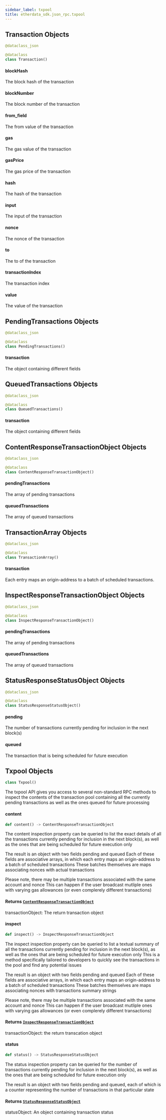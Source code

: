```yaml
---
sidebar_label: txpool
title: etherdata_sdk.json_rpc.txpool
---
```


## Transaction Objects

```python
@dataclass_json

@dataclass
class Transaction()
```

#### blockHash

The block hash of the transaction

#### blockNumber

The block number of the transaction

#### from\_field

The from value of the transaction

#### gas

The gas value of the transaction

#### gasPrice

The gas price of the transaction

#### hash

The hash of the transaction

#### input

The input of the transaction

#### nonce

The nonce of the transaction

#### to

The to of the transaction

#### transactionIndex

The transaction index

#### value

The value of the transaction

## PendingTransactions Objects

```python
@dataclass_json

@dataclass
class PendingTransactions()
```

#### transaction

The object containing different fields

## QueuedTransactions Objects

```python
@dataclass_json

@dataclass
class QueuedTransactions()
```

#### transaction

The object containing different fields

## ContentResponseTransactionObject Objects

```python
@dataclass_json

@dataclass
class ContentResponseTransactionObject()
```

#### pendingTransactions

The array of pending transactions

#### queuedTransactions

The array of queued transactions

## TransactionArray Objects

```python
@dataclass_json

@dataclass
class TransactionArray()
```

#### transaction

Each entry maps an origin-address to a batch of scheduled transactions.

## InspectResponseTransactionObject Objects

```python
@dataclass_json

@dataclass
class InspectResponseTransactionObject()
```

#### pendingTransactions

The array of pending transactions

#### queuedTransactions

The array of queued transactions

## StatusResponseStatusObject Objects

```python
@dataclass_json

@dataclass
class StatusResponseStatusObject()
```

#### pending

The number of transactions currently pending for inclusion in the next block(s)

#### queued

The transaction that is being scheduled for future execution

## Txpool Objects

```python
class Txpool()
```

The txpool API gives you access to several non-standard RPC methods to inspect the contents of  the transaction pool containing all the currently pending transactions as well as the ones queued  for future processing

#### content

```python
def content() -> ContentResponseTransactionObject
```

The content inspection property can be queried to list the exact details of all the transactions currently pending for inclusion in the next block(s), as well as the ones that are being scheduled for future execution only

The result is an object with two fields pending and queued
 Each of these fields are associative arrays, in which each entry maps an origin-address to a batch of scheduled transactions
 These batches themselves are maps associating nonces with actual transactions

Please note, there may be multiple transactions associated with the same account and nonce
 This can happen if the user broadcast mutliple ones with varying gas allowances (or even complerely different transactions)
#### Returns [`ContentResponseTransactionObject`](#contentresponsetransactionobject-objects)

transactionObject: The return transaction object

#### inspect

```python
def inspect() -> InspectResponseTransactionObject
```

The inspect inspection property can be queried to list a textual summary of all the transactions currently pending for inclusion in the next block(s), as well as the ones that are being scheduled for future execution only
 This is a method specifically tailored to developers to quickly see the transactions in the pool and find any potential issues

The result is an object with two fields pending and queued
 Each of these fields are associative arrays, in which each entry maps an origin-address to a batch of scheduled transactions
 These batches themselves are maps associating nonces with transactions summary strings

Please note, there may be multiple transactions associated with the same account and nonce
 This can happen if the user broadcast mutliple ones with varying gas allowances (or even complerely different transactions)
#### Returns [`InspectResponseTransactionObject`](#inspectresponsetransactionobject-objects)

transactionObject: the return transcation object

#### status

```python
def status() -> StatusResponseStatusObject
```

The status inspection property can be queried for the number of transactions currently pending for inclusion in the next block(s), as well as the ones that are being scheduled for future execution only

The result is an object with two fields pending and queued, each of which is a counter representing the number of transactions in that particular state
#### Returns [`StatusResponseStatusObject`](#statusresponsestatusobject-objects)

statusObject: An object containing transaction status

